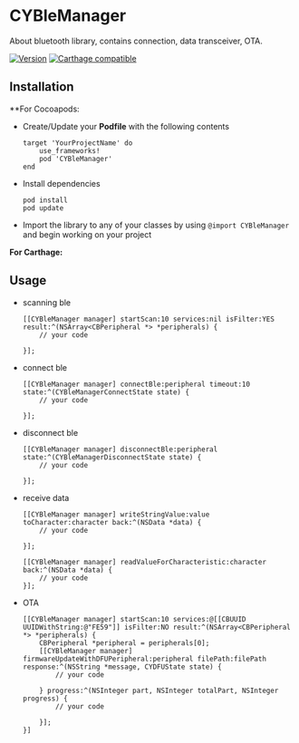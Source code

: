 # CYBleManager
About bluetooth library, contains connection, data transceiver, OTA.

[![Version](http://img.shields.io/cocoapods/v/iOSDFULibrary.svg)](http://cocoapods.org/pods/iOSDFULibrary)
[![Carthage compatible](https://img.shields.io/badge/Carthage-compatible-4BC51D.svg?style=flat)](https://github.com/Carthage/Carthage)

## Installation

**For Cocoapods:

- Create/Update your **Podfile** with the following contents

    ```
    target 'YourProjectName' do
        use_frameworks!
        pod 'CYBleManager'
    end
    ```

- Install dependencies
    
    ```
    pod install
    pod update
    ```

- Import the library to any of your classes by using `@import CYBleManager` and begin working on your project

**For Carthage:**

## Usage

- scanning ble

    ```
    [[CYBleManager manager] startScan:10 services:nil isFilter:YES result:^(NSArray<CBPeripheral *> *peripherals) {
        // your code

    }];
    ```

- connect ble

    ```
    [[CYBleManager manager] connectBle:peripheral timeout:10 state:^(CYBleManagerConnectState state) {
        // your code

    }];
    ```

- disconnect ble

    ```
    [[CYBleManager manager] disconnectBle:peripheral state:^(CYBleManagerDisconnectState state) {
        // your code

    }];
    ```

- receive data

    ```
    [[CYBleManager manager] writeStringValue:value toCharacter:character back:^(NSData *data) {
        // your code

    }];
    ```

    ```
    [[CYBleManager manager] readValueForCharacteristic:character back:^(NSData *data) {
        // your code
    }];
    ```

- OTA

    ```
    [[CYBleManager manager] startScan:10 services:@[[CBUUID UUIDWithString:@"FE59"]] isFilter:NO result:^(NSArray<CBPeripheral *> *peripherals) {
        CBPeripheral *peripheral = peripherals[0];
        [[CYBleManager manager] firmwareUpdateWithDFUPeripheral:peripheral filePath:filePath response:^(NSString *message, CYDFUState state) {
            // your code

        } progress:^(NSInteger part, NSInteger totalPart, NSInteger progress) {
            // your code

        }];
    }]
    ```

    
